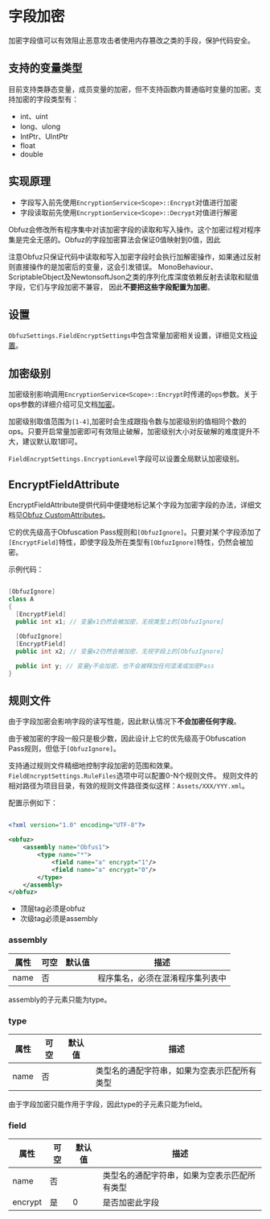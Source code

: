 # 字段加密

加密字段值可以有效阻止恶意攻击者使用内存篡改之类的手段，保护代码安全。

## 支持的变量类型

目前支持类静态变量，成员变量的加密，但不支持函数内普通临时变量的加密。支持加密的字段类型有：

- int、uint
- long、ulong
- IntPtr、UIntPtr
- float
- double

## 实现原理

- 字段写入前先使用`EncryptionService<Scope>::Encrypt`对值进行加密
- 字段读取前先使用`EncryptionService<Scope>::Decrypt`对值进行解密

Obfuz会修改所有程序集中对该加密字段的读取和写入操作。这个加密过程对程序集是完全无感的。Obfuz的字段加密算法会保证0值映射到0值，因此

注意Obfuz只保证代码中读取和写入加密字段时会执行加解密操作，如果通过反射则直接操作的是加密后的变量，这会引发错误。
MonoBehaviour、ScriptableObject及NewtonsoftJson之类的序列化库深度依赖反射去读取和赋值字段，它们与字段加密不兼容，
因此**不要把这些字段配置为加密**。

## 设置

`ObfuzSettings.FieldEncryptSettings`中包含常量加密相关设置，详细见文档[设置](./configuration)。

## 加密级别

加密级别影响调用`EncryptionService<Scope>::Encrypt`时传递的`ops`参数。关于ops参数的详细介绍可见文档[加密](./encryption)。

加密级别取值范围为`[1-4]`,加密时会生成跟指令数与加密级别的值相同个数的ops。只要开启常量加密即可有效阻止破解，加密级别大小对反破解的难度提升不大，建议默认取1即可。

`FieldEncryptSettings.EncryptionLevel`字段可以设置全局默认加密级别。

## EncryptFieldAttribute

EncryptFieldAttribute提供代码中便捷地标记某个字段为加密字段的办法，详细文档见[Obfuz CustomAttributes](./customattributes)。

它的优先级高于Obfuscation Pass规则和`[ObfuzIgnore]`。只要对某个字段添加了`[EncryptField]`特性，即使字段及所在类型有`[ObfuzIgnore]`特性，仍然会被加密。

示例代码：

```csharp

[ObfuzIgnore]
class A
{
  [EncryptField]
  public int x1; // 变量x1仍然会被加密，无视类型上的[ObfuzIgnore]
  
  [ObfuzIgnore]
  [EncryptField]
  public int x2; // 变量x2仍然会被加密，无视字段上的[ObfuzIgnore]

  public int y; // 变量y不会加密，也不会被释加任何混淆或加密Pass
}

```

## 规则文件

由于字段加密会影响字段的读写性能，因此默认情况下**不会加密任何字段**。

由于被加密的字段一般只是极少数，因此设计上它的优先级高于Obfuscation Pass规则，但低于`[ObfuzIgnore]`。

支持通过规则文件精细地控制字段加密的范围和效果。`FieldEncryptSettings.RuleFiles`选项中可以配置0-N个规则文件。
规则文件的相对路径为项目目录，有效的规则文件路径类似这样：`Assets/XXX/YYY.xml`。

配置示例如下：

```xml

<?xml version="1.0" encoding="UTF-8"?>

<obfuz>
    <assembly name="Obfus1">
        <type name="*">
            <field name="a" encrypt="1"/>
            <field name="a" encrypt="0"/>
        </type>
    </assembly>
</obfuz>
```

- 顶层tag必须是obfuz
- 次级tag必须是assembly

### assembly

|属性|可空|默认值|描述|
|-|-|-|-|
|name|否||程序集名，必须在混淆程序集列表中|

assembly的子元素只能为type。

### type

|属性|可空|默认值|描述|
|-|-|-|-|
|name|否||类型名的通配字符串，如果为空表示匹配所有类型|

由于字段加密只能作用于字段，因此type的子元素只能为field。

### field

|属性|可空|默认值|描述|
|-|-|-|-|
|name|否||类型名的通配字符串，如果为空表示匹配所有类型|
|encrypt|是|0|是否加密此字段|